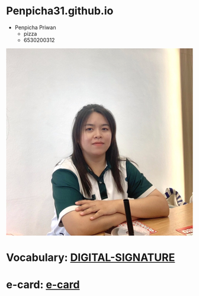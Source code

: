 # Penpicha31.github.io

- Penpicha Priwan
  - pizza
  - 6530200312


![profile](img/Image.jpg)


# Vocabulary: [DIGITAL-SIGNATURE](digital-signature)
# e-card: [e-card](e-card)

